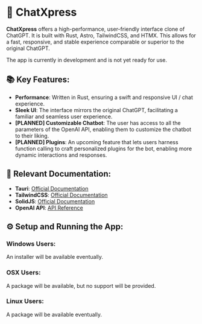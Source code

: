 # 🚀 ChatXpress

**ChatXpress** offers a high-performance, user-friendly interface clone of ChatGPT. It is built with Rust, Astro, TailwindCSS, and HTMX. This allows for a fast, responsive, and stable experience comparable or superior to the original ChatGPT.

The app is currently in development and is not yet ready for use.

## 📚 Key Features:

- **Performance**: Written in Rust, ensuring a swift and responsive UI / chat experience.
- **Sleek UI**: The interface mirrors the original ChatGPT, facilitating a familiar and seamless user experience.
- **[PLANNED] Customizable Chatbot**: The user has access to all the parameters of the OpenAI API, enabling them to customize the chatbot to their liking.
- **[PLANNED] Plugins**: An upcoming feature that lets users harness function calling to craft personalized plugins for the bot, enabling more dynamic interactions and responses.

## 📘 Relevant Documentation:

- **Tauri**: [Official Documentation](https://tauri.app/v1/guides/)
- **TailwindCSS**: [Official Documentation](https://tailwindcss.com/)
- **SolidJS**: [Official Documentation](https://www.solidjs.com/guides/getting-started)
- **OpenAI API**: [API Reference](https://beta.openai.com/docs/api-reference/introduction)

## ⚙️ Setup and Running the App:

### Windows Users:

An installer will be available eventually.

### OSX Users:

A package will be available, but no support will be provided.

### Linux Users:

A package will be available eventually.
